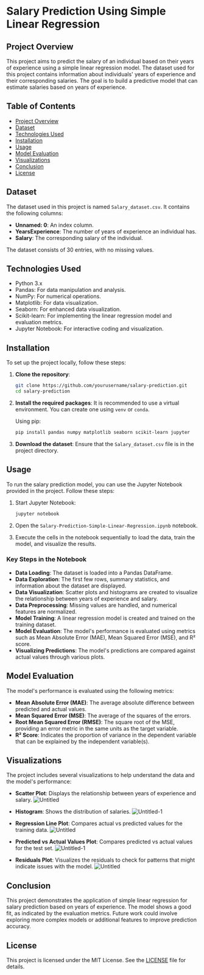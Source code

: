 # Salary Prediction Using Simple Linear Regression

## Project Overview

This project aims to predict the salary of an individual based on their years of experience using a simple linear regression model. The dataset used for this project contains information about individuals' years of experience and their corresponding salaries. The goal is to build a predictive model that can estimate salaries based on years of experience.

## Table of Contents

- [Project Overview](#project-overview)
- [Dataset](#dataset)
- [Technologies Used](#technologies-used)
- [Installation](#installation)
- [Usage](#usage)
- [Model Evaluation](#model-evaluation)
- [Visualizations](#visualizations)
- [Conclusion](#conclusion)
- [License](#license)

## Dataset

The dataset used in this project is named `Salary_dataset.csv`. It contains the following columns:

- **Unnamed: 0**: An index column.
- **YearsExperience**: The number of years of experience an individual has.
- **Salary**: The corresponding salary of the individual.

The dataset consists of 30 entries, with no missing values.

## Technologies Used

- Python 3.x
- Pandas: For data manipulation and analysis.
- NumPy: For numerical operations.
- Matplotlib: For data visualization.
- Seaborn: For enhanced data visualization.
- Scikit-learn: For implementing the linear regression model and evaluation metrics.
- Jupyter Notebook: For interactive coding and visualization.

## Installation

To set up the project locally, follow these steps:

1. **Clone the repository**:
   ```bash
   git clone https://github.com/yourusername/salary-prediction.git
   cd salary-prediction
   ```

2. **Install the required packages**:
   It is recommended to use a virtual environment. You can create one using `venv` or `conda`.

   Using pip:
   ```bash
   pip install pandas numpy matplotlib seaborn scikit-learn jupyter
   ```

3. **Download the dataset**:
   Ensure that the `Salary_dataset.csv` file is in the project directory.

## Usage

To run the salary prediction model, you can use the Jupyter Notebook provided in the project. Follow these steps:

1. Start Jupyter Notebook:
   ```bash
   jupyter notebook
   ```

2. Open the `Salary-Prediction-Simple-Linear-Regression.ipynb` notebook.

3. Execute the cells in the notebook sequentially to load the data, train the model, and visualize the results.

### Key Steps in the Notebook

- **Data Loading**: The dataset is loaded into a Pandas DataFrame.
- **Data Exploration**: The first few rows, summary statistics, and information about the dataset are displayed.
- **Data Visualization**: Scatter plots and histograms are created to visualize the relationship between years of experience and salary.
- **Data Preprocessing**: Missing values are handled, and numerical features are normalized.
- **Model Training**: A linear regression model is created and trained on the training dataset.
- **Model Evaluation**: The model's performance is evaluated using metrics such as Mean Absolute Error (MAE), Mean Squared Error (MSE), and R² score.
- **Visualizing Predictions**: The model's predictions are compared against actual values through various plots.

## Model Evaluation

The model's performance is evaluated using the following metrics:

- **Mean Absolute Error (MAE)**: The average absolute difference between predicted and actual values.
- **Mean Squared Error (MSE)**: The average of the squares of the errors.
- **Root Mean Squared Error (RMSE)**: The square root of the MSE, providing an error metric in the same units as the target variable.
- **R² Score**: Indicates the proportion of variance in the dependent variable that can be explained by the independent variable(s).

## Visualizations

The project includes several visualizations to help understand the data and the model's performance:

- **Scatter Plot**: Displays the relationship between years of experience and salary.
  ![Untitled](https://github.com/user-attachments/assets/98b1f7c3-e78f-4b96-8ae7-f24522053f99)

- **Histogram**: Shows the distribution of salaries.
  ![Untitled-1](https://github.com/user-attachments/assets/049b90a2-0ac8-4017-8a6f-926734ec6403)

- **Regression Line Plot**: Compares actual vs predicted values for the training data.
  ![Untitled](https://github.com/user-attachments/assets/2b498959-5e3a-4c4b-959b-53179d87e6b6)

- **Predicted vs Actual Values Plot**: Compares predicted vs actual values for the test set.
  ![Untitled-1](https://github.com/user-attachments/assets/18726456-a47d-4f6f-92ab-49e483de05b2)

- **Residuals Plot**: Visualizes the residuals to check for patterns that might indicate issues with the model.
  ![Untitled](https://github.com/user-attachments/assets/0f8332f4-4eff-4655-9220-77e20e4a4162)

## Conclusion

This project demonstrates the application of simple linear regression for salary prediction based on years of experience. The model shows a good fit, as indicated by the evaluation metrics. Future work could involve exploring more complex models or additional features to improve prediction accuracy.

## License

This project is licensed under the MIT License. See the [LICENSE](LICENSE) file for details.
